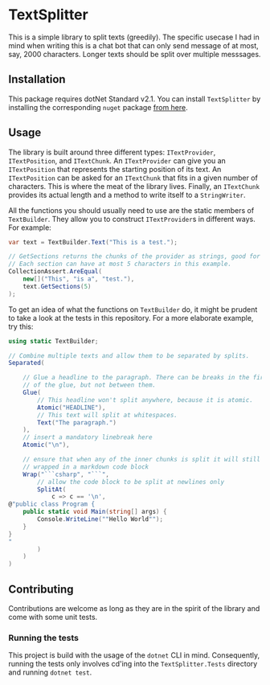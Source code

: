 # TextSplitter
This is a simple library to split texts (greedily). The specific usecase I had in mind when writing this is a chat bot that can only send message of at most, say, 2000 characters. Longer texts should be split over multiple messsages.

## Installation
This package requires dotNet Standard v2.1. You can install `TextSplitter` by installing the corresponding `nuget` package [from here](https://www.nuget.org/packages/TextSplitter/).

## Usage
The library is built around three different types: `ITextProvider`, `ITextPosition`, and `ITextChunk`. An `ITextProvider` can give you an `ITextPosition` that represents the starting position of its text. An `ITextPosition` can be asked for an `ITextChunk` that fits in a given number of characters. This is where the meat of the library lives. Finally, an `ITextChunk` provides its actual length and a method to write itself to a `StringWriter`.

All the functions you should usually need to use are the static members of `TextBuilder`. They allow you to construct `ITextProvider`s in different ways. For example:

```csharp
var text = TextBuilder.Text("This is a test.");

// GetSections returns the chunks of the provider as strings, good for testing purposes.
// Each section can have at most 5 characters in this example.
CollectionAssert.AreEqual(
    new[]("This", "is a", "test."),
    text.GetSections(5)
);
```

To get an idea of what the functions on `TextBuilder` do, it might be prudent to take a look at the tests in this repository. For a more elaborate example, try this:

```csharp
using static TextBuilder;

// Combine multiple texts and allow them to be separated by splits.
Separated(

    // Glue a headline to the paragraph. There can be breaks in the first and the second part
    // of the glue, but not between them.
    Glue(
        // This headline won't split anywhere, because it is atomic.
        Atomic("HEADLINE"),
        // This text will split at whitespaces. 
        Text("The paragraph.")
    ),
    // insert a mandatory linebreak here
    Atomic("\n"),

    // ensure that when any of the inner chunks is split it will still be correctly
    // wrapped in a markdown code block
    Wrap("```csharp", "```",
        // allow the code block to be split at newlines only
        SplitAt(
            c => c == '\n',
@"public class Program {
    public static void Main(string[] args) {
        Console.WriteLine(""Hello World"");
    }
}
"
        )
    )
)
```

## Contributing
Contributions are welcome as long as they are in the spirit of the library and come with some unit tests.

### Running the tests
This project is build with the usage of the `dotnet` CLI in mind. Consequently, running the tests only involves cd'ing into the `TextSplitter.Tests` directory and running `dotnet test`.
